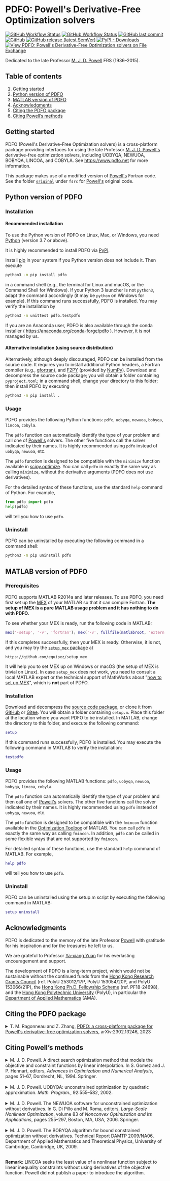 # PDFO: Powell's Derivative-Free Optimization solvers

[![GitHub Workflow Status](https://img.shields.io/github/actions/workflow/status/pdfo/pdfo/build.yml?logo=github&style=for-the-badge)](https://github.com/pdfo/pdfo/actions/workflows/build.yml)
[![GitHub Workflow Status](https://img.shields.io/github/actions/workflow/status/pdfo/pdfo/spelling.yml?label=check%20spelling&logo=github&style=for-the-badge)](https://github.com/pdfo/pdfo/actions/workflows/spelling.yml)
[![GitHub last commit](https://img.shields.io/github/last-commit/pdfo/pdfo?logo=github&style=for-the-badge)](https://github.com/pdfo/pdfo/)
[![GitHub](https://img.shields.io/github/license/pdfo/pdfo?logo=github&style=for-the-badge)](https://opensource.org/licenses/BSD-3-Clause/)
[![GitHub release (latest SemVer)](https://img.shields.io/github/v/release/pdfo/pdfo?logo=github&style=for-the-badge)](https://github.com/pdfo/pdfo/releases/)
[![PyPI - Downloads](https://img.shields.io/pypi/dm/pdfo?logo=pypi&style=for-the-badge)](https://pypi.org/project/pdfo/)
[![View PDFO: Powell's Derivative-Free Optimization solvers on File Exchange](https://img.shields.io/badge/MATLAB-File_Exchange-orange?style=for-the-badge)](https://www.mathworks.com/matlabcentral/fileexchange/75195-pdfo-powell-s-derivative-free-optimization-solvers/)

Dedicated to the late Professor [M. J. D. Powell](https://www.zhangzk.net/powell.html)
FRS (1936&ndash;2015).

## Table of contents

<ol>
    <li><a href="#getting-started">Getting started</a></li>
    <li><a href="#python-version-of-pdfo">Python version of PDFO</a></li>
    <li><a href="#matlab-version-of-pdfo">MATLAB version of PDFO</a></li>
    <li><a href="#acknowledgments">Acknowledgments</a></li>
    <li><a href="#citing-the-pdfo-package">Citing the PDFO package</a></li>
    <li><a href="#citing-powells-methods">Citing Powell’s methods</a></li>
</ol>

## Getting started

PDFO (Powell's Derivative-Free Optimization solvers) is a cross-platform package
providing interfaces for using the late Professor [M. J. D. Powell's](https://www.zhangzk.net/powell.html)
derivative-free optimization solvers, including UOBYQA, NEWUOA, BOBYQA, LINCOA,
and COBYLA. See https://www.pdfo.net for more information.

This package makes use of a modified version of [Powell's](https://www.zhangzk.net/powell.html)
Fortran code. See the folder [`original`](https://github.com/pdfo/pdfo/tree/main/fsrc/original)
under `fsrc` for [Powell's](https://www.zhangzk.net/powell.html) original code.

## Python version of PDFO

### Installation

#### Recommended installation

To use the Python version of PDFO on Linux, Mac, or Windows, you need
[Python](https://www.python.org/) (version 3.7 or above).

It is highly recommended to install PDFO via [PyPI](https://pypi.org).

Install [pip](https://pip.pypa.io/en/stable/installing/) in your system if
you Python version does not include it. Then execute

```bash
python3 -m pip install pdfo
```

in a command shell (e.g., the terminal for Linux and macOS, or the Command
Shell for Windows). If your Python 3 launcher is not `python3`, adapt the
command accordingly (it may be `python` on Windows for example). If this
command runs successfully, PDFO is installed. You may verify the
installation by

```bash
python3 -m unittest pdfo.testpdfo
```

If you are an Anaconda user, PDFO is also available through the conda installer
( https://anaconda.org/conda-forge/pdfo ). However, it is not managed by us.

#### Alternative installation (using source distribution)

Alternatively, although deeply discouraged, PDFO can be installed from the
source code. It requires you to install additional Python headers, a Fortran
compiler (e.g., [gfortran](https://gcc.gnu.org/fortran/)), and
[F2PY](https://numpy.org/doc/stable/f2py/) (provided by
[NumPy](https://numpy.org/)). Download and decompress the source code package;
you will obtain a folder containing `pyproject.toml`; in a command shell,
change your directory to this folder; then install PDFO by executing

```bash
python3 -m pip install .
```

### Usage

PDFO provides the following Python functions:
`pdfo`, `uobyqa`, `newuoa`, `bobyqa`, `lincoa`, `cobyla`.

The `pdfo` function can automatically identify the type of your problem
and call one of [Powell's](https://www.zhangzk.net/powell.html) solvers. The
other five functions call the solver indicated by their names. It is highly
recommended using `pdfo` instead of `uobyqa`, `newuoa`, etc.

The `pdfo` function is designed to be compatible with the `minimize`
function available in [scipy.optimize](https://docs.scipy.org/doc/scipy/reference/optimize.html).
You can call `pdfo` in exactly the same way as calling `minimize`, without the
derivative arguments (PDFO does not use derivatives).

For the detailed syntax of these functions, use the standard `help` command
of Python. For example,

```python
from pdfo import pdfo
help(pdfo)
```

will tell you how to use `pdfo`.

### Uninstall

PDFO can be uninstalled by executing the following command in a command shell:

```bash
python3 -m pip uninstall pdfo
```

## MATLAB version of PDFO

### Prerequisites

PDFO supports MATLAB R2014a and later releases. To use PDFO, you need first
set up the [MEX](https://www.mathworks.com/help/matlab/ref/mex.html) of your
MATLAB so that it can compile Fortran.
**The setup of MEX is a pure MATLAB usage problem and it has nothing to do with PDFO.**

To see whether your MEX is ready, run the following code in MATLAB:

```matlab
mex('-setup', '-v', 'fortran'); mex('-v', fullfile(matlabroot, 'extern', 'examples', 'refbook', 'timestwo.F'));
```

If this completes successfully, then your MEX is ready. Otherwise, it is not, and
you may try the [`setup_mex` package](https://github.com/equipez/setup_mex) at
```
https://github.com/equipez/setup_mex
```
It will help you to set MEX up on Windows or macOS (the setup of MEX is trivial on Linux).
In case `setup_mex` does not work, you need to consult a local MATLAB expert or the technical support of
MathWorks about "[how to set up MEX](https://www.mathworks.com/help/matlab/ref/mex.html)", which is
**not** part of PDFO.

### Installation

Download and decompress the [source code package](https://www.pdfo.net/docs.html#download),
or clone it from [GitHub](https://github.com/pdfo/pdfo) or [Gitee](https://gitee.com/pdfo/pdfo).
You will obtain a folder containing `setup.m`. Place this folder at the location
where you  want PDFO to be installed. In MATLAB, change the directory to this
folder, and execute the following command:

```matlab
setup
```

If this command runs successfully, PDFO is installed. You may execute the
following command in MATLAB to verify the installation:

```matlab
testpdfo
```

### Usage

PDFO provides the following MATLAB functions:
`pdfo`, `uobyqa`, `newuoa`, `bobyqa`, `lincoa`, `cobyla`.

The `pdfo` function can automatically identify the type of your problem
and then call one of [Powell's](https://www.zhangzk.net/powell.html) solvers.
The other five functions call the solver indicated by their names. It is highly
recommended using `pdfo` instead of `uobyqa`, `newuoa`, etc.

The `pdfo` function is designed to be compatible with the `fmincon`
function available in the [Optimization Toolbox](https://www.mathworks.com/products/optimization.html)
of MATLAB. You can call `pdfo` in exactly the same way as calling `fmincon`. In
addition, `pdfo` can be  called in some flexible ways that are not supported by
`fmincon`.

For detailed syntax of these functions, use the standard `help` command
of MATLAB. For example,

```matlab
help pdfo
```

will tell you how to use `pdfo`.

### Uninstall

PDFO can be uninstalled using the setup.m script by executing the following
command in MATLAB:

```matlab
setup uninstall
```

## Acknowledgments

PDFO is dedicated to the memory of the late Professor [Powell](https://www.zhangzk.net/powell.html)
with gratitude for his inspiration and for the treasures he left to us.

We are grateful to Professor [Ya-xiang Yuan](http://lsec.cc.ac.cn/~yyx/) for his
everlasting encouragement and support.

The development of PDFO is a long-term project, which would not be sustainable without the continued
funds from the [Hong Kong Research Grants Council](https://www.ugc.edu.hk/eng/rgc)
(ref. PolyU 253012/17P, PolyU 153054/20P, and PolyU 153066/21P),
the [Hong Kong Ph.D. Fellowship Scheme](https://cerg1.ugc.edu.hk/hkpfs) (ref. PF18-24698),
and the [Hong Kong Polytechnic University](https://www.polyu.edu.hk) (PolyU),
in particular the [Department of Applied Mathematics](https://www.polyu.edu.hk/ama) (AMA).

## Citing the PDFO package

<details>
    <summary>T. M. Ragonneau and Z. Zhang, <a href="https://arxiv.org/pdf/2302.13246.pdf">PDFO: a cross-platform package for Powell's derivative-free optimization solvers</a>, arXiv:2302.13246, 2023</summary>
    <pre>@misc{Ragonneau_Zhang_2023,
    title        = {{PDFO}: a cross-platform package for {Powell}'s derivative-free optimization solvers},
    author       = {Ragonneau, T. M. and Zhang, Z.},
    howpublished = {arXiv:2302.13246},
    year         = 2023
}</pre>
</details>

## Citing Powell’s methods

<details>
    <summary>M. J. D. Powell. A direct search optimization method that models the objective and constraint functions by linear interpolation. In S. Gomez and J. P. Hennart, editors, <i>Advances in Optimization and Numerical Analysis</i>, pages 51–67, Dordrecht, NL, 1994. Springer.</summary>
    <pre>@inproceedings{Powell_1994,
    title        = {A direct search optimization method that models the objective and constraint functions by linear interpolation},
    author       = {Powell, M. J. D.},
    booktitle    = {Advances in Optimization and Numerical Analysis},
    editor       = {Gomez, S. and Hennart, J. P.},
    publisher    = {Springer},
    address      = {Dordrecht, NL},
    pages        = {51--67},
    year         = 1994,
}</pre>
</details>

<br/>

<details>
    <summary>M. J. D. Powell. UOBYQA: unconstrained optimization by quadratic approximation. <i>Math. Program.</i>, 92:555–582, 2002.</summary>
    <pre>@article{Powell_2002,
    title        = {{UOBYQA}: unconstrained optimization by quadratic approximation},
    author       = {Powell, M. J. D.},
    journal      = {Math. Program.},
    volume       = 92,
    pages        = {555--582},
    year         = 2002,
}</pre>
</details>

<br/>

<details>
    <summary>M. J. D. Powell. The NEWUOA software for unconstrained optimization without derivatives. In G. Di Pillo and M. Roma, editors, <i>Large-Scale Nonlinear Optimization</i>, volume 83 of <i>Nonconvex Optimization and Its Applications</i>, pages 255–297, Boston, MA, USA, 2006. Springer.</summary>
    <pre>@inproceedings{Powell_2006,
    title        = {The {NEWUOA} software for unconstrained optimization without derivatives},
    author       = {Powell, M. J. D.},
    booktitle    = {Large-Scale Nonlinear Optimization},
    editor       = {{Di Pillo}, G. and Roma, M.},
    publisher    = {Springer},
    address      = {Boston, MA, USA},
    series       = {Nonconvex Optimization and Its Applications},
    volume       = 83,
    pages        = {255--297},
    year         = 2006,
}</pre>
</details>

<br/>

<details>
    <summary>M. J. D. Powell. The BOBYQA algorithm for bound constrained optimization without derivatives. Technical Report DAMTP 2009/NA06, Department of Applied Mathematics and Theoretical Physics, University of Cambridge, Cambridge, UK, 2009.</summary>
    <pre>@techreport{Powell_2009,
    title        = {The {BOBYQA} algorithm for bound constrained optimization without derivatives},
    author       = {Powell, M. J. D.},
    institution  = {Department of Applied Mathematics and Theoretical Physics, University of Cambridge},
    address      = {Cambridge, UK},
    number       = {DAMTP 2009/NA06},
    year         = 2009,
}</pre>
</details>

<br/>

**Remark:** LINCOA seeks the least value of a nonlinear function subject to
linear inequality constraints without using derivatives of the objective
function. Powell did not publish a paper to introduce the algorithm.
